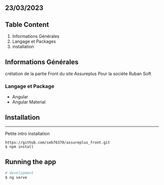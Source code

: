 ## 23/03/2023

## Table Content

1. Informations Générales
2. Langage et Packages
3. installation

## Informations Générales

crétation de la partie Front du site Assureplus
Pour la sociète Ruban Soft

### Langage et Package

- Angular
- Angular Material
## Installation

---

Petite intro installation

```
https://github.com/seb76370/assureplus_front.git
$ npm install
```

## Running the app

```bash
# development
$ ng serve
```
